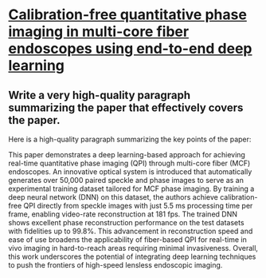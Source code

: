 # [Calibration-free quantitative phase imaging in multi-core fiber   endoscopes using end-to-end deep learning](https://arxiv.org/abs/2312.07102)

## Write a very high-quality paragraph summarizing the paper that effectively covers the paper.

 Here is a high-quality paragraph summarizing the key points of the paper:

This paper demonstrates a deep learning-based approach for achieving real-time quantitative phase imaging (QPI) through multi-core fiber (MCF) endoscopes. An innovative optical system is introduced that automatically generates over 50,000 paired speckle and phase images to serve as an experimental training dataset tailored for MCF phase imaging. By training a deep neural network (DNN) on this dataset, the authors achieve calibration-free QPI directly from speckle images with just 5.5 ms processing time per frame, enabling video-rate reconstruction at 181 fps. The trained DNN shows excellent phase reconstruction performance on the test datasets with fidelities up to 99.8%. This advancement in reconstruction speed and ease of use broadens the applicability of fiber-based QPI for real-time in vivo imaging in hard-to-reach areas requiring minimal invasiveness. Overall, this work underscores the potential of integrating deep learning techniques to push the frontiers of high-speed lensless endoscopic imaging.
